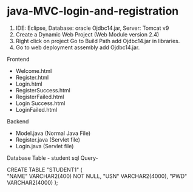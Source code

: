 # java-MVC-login-and-registration

1. IDE: Eclipse, Database: oracle Ojdbc14.jar, Server: Tomcat v9
2. Create a Dynamic Web Project (Web Module version 2.4)
3. Right click on project Go to Build Path add Ojdbc14.jar in libraries.
4. Go to web deployment assembly add Ojdbc14.jar.

Frontend
 - Welcome.html
 - Register.html
 - Login.html
 - RegisterSuccess.html
 - RegisterFailed.html
 - Login Success.html
 - LoginFailed.html

Backend
 - Model.java (Normal Java File)
 - Register.java (Servlet file)
 - Login.java (Servlet file)
 
 Database Table - student
 sql Query-

 CREATE TABLE  "STUDENT1" 
   (	
     "NAME" VARCHAR2(400) NOT NULL, 
	   "USN" VARCHAR2(4000), 
	   "PWD" VARCHAR2(4000)
   );

